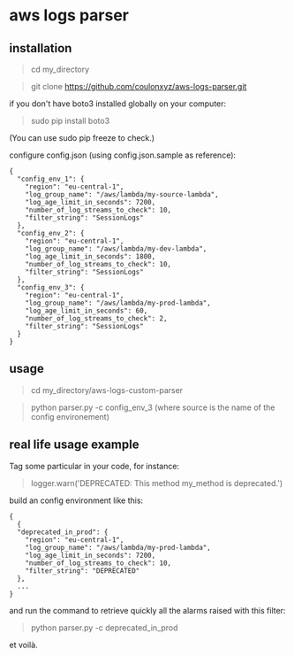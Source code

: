# aws logs parser

## installation

> cd my_directory

> git clone https://github.com/coulonxyz/aws-logs-parser.git

if you don't have boto3 installed globally on your computer: 
> sudo pip install boto3

(You can use sudo pip freeze to check.)

configure config.json (using config.json.sample as reference):
```
{
  "config_env_1": {
    "region": "eu-central-1",
    "log_group_name": "/aws/lambda/my-source-lambda",
    "log_age_limit_in_seconds": 7200,
    "number_of_log_streams_to_check": 10,
    "filter_string": "SessionLogs"
  },
  "config_env_2": {
    "region": "eu-central-1",
    "log_group_name": "/aws/lambda/my-dev-lambda",
    "log_age_limit_in_seconds": 1800,
    "number_of_log_streams_to_check": 10,
    "filter_string": "SessionLogs"
  },
  "config_env_3": {
    "region": "eu-central-1",
    "log_group_name": "/aws/lambda/my-prod-lambda",
    "log_age_limit_in_seconds": 60,
    "number_of_log_streams_to_check": 2,
    "filter_string": "SessionLogs"
  }
}
```

## usage

> cd my_directory/aws-logs-custom-parser

> python parser.py -c config_env_3 (where source is the name of the config environement)


## real life usage example

Tag some particular in your code, for instance:
> logger.warn('DEPRECATED: This method my_method is deprecated.')

build an config environment like this:

```
{
  {
  "deprecated_in_prod": {
    "region": "eu-central-1",
    "log_group_name": "/aws/lambda/my-prod-lambda",
    "log_age_limit_in_seconds": 7200,
    "number_of_log_streams_to_check": 10,
    "filter_string": "DEPRECATED"
  },
  ...
}
```

and run the command to retrieve quickly all the alarms raised with this filter:
> python parser.py -c deprecated_in_prod

et voilà.